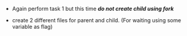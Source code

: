 - Again perform task 1 but this time ***do not create child using fork***

- create 2 different files for parent and child. (For waiting using some variable as flag)
